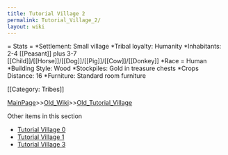 ```yaml
---
title: Tutorial Village 2
permalink: Tutorial_Village_2/
layout: wiki
---
```

= Stats =
*Settlement: Small village
*Tribal loyalty: Humanity
*Inhabitants: 2-4 [[Peasant]] plus 3-7 [[Child]]/[[Horse]]/[[Dog]]/[[Pig]]/[[Cow]]/[[Donkey]]
*Race = Human
*Building Style: Wood
*Stockpiles: Gold in treasure chests
*Crops Distance: 16
*Furniture: Standard room furniture  

[[Category: Tribes]]

[MainPage](/keeperrl_wiki/ "wikilink")>>[Old_Wiki](/keeperrl_wiki/Old_Wiki "wikilink")>>[Old_Tutorial_Village](/keeperrl_wiki/Old_Tutorial_Village "wikilink")

Other items in this section
-    [Tutorial Village 0](/keeperrl_wiki/Tutorial_Village_0 "wikilink")
-    [Tutorial Village 1](/keeperrl_wiki/Tutorial_Village_1 "wikilink")
-    [Tutorial Village 3](/keeperrl_wiki/Tutorial_Village_3 "wikilink")
